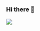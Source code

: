 ### Hi there 👋

<a href="https://github.com/anuraghazra/github-readme-stats">
  <img align="center" src="https://github-readme-stats.vercel.app/api?username=lusd&count_private=true&show_icons=true&theme=dracula" />
</a>
